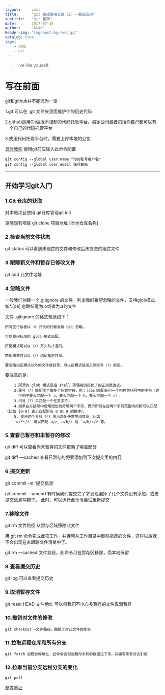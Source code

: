 ```yaml
---
layout:     post
title:      "git 基础使用总结（1）--基础应用"
subtitle:   "git 基础"
date:       2017-07-15
author:     "Alan"
header-img: "img/post-bg-rwd.jpg"
catalog: true
tags:
    - 前端
    - git
---
```


> live like youself. 

# 写在前面

git和github并不能混为一谈

1.git 可以在 .git 文件夹里面维护你的历史代码

2.github是用Git做版本控制的代码托管平台，每家公司或者包括你自己都可以有一个自己的代码托管平台

3.使用代码托管平台时，需要上传本地的公钥

[具体教程](https://git-scm.com/book/zh/v2/%E6%9C%8D%E5%8A%A1%E5%99%A8%E4%B8%8A%E7%9A%84-Git-%E7%94%9F%E6%88%90-SSH-%E5%85%AC%E9%92%A5)
使用git前应输入此命令配置

```
git config --global user.name “你的账号用户名"
git config --global user.email 账号邮箱

```

---

## 开始学习git入门

### 1.Git 仓库的获取

   对本地项目使用    git仓库管理git init

   克隆现有项目    git clone 项目地址 [本地仓库名称]

### 2.检查当前文件状态 

   git status    可以看到未跟踪的文件和修改后未提交的跟踪文件

### 3.跟踪新文件和暂存已修改文件

   git add 此文件地址

### 4.忽略文件

   一般我们创建一个.gitignore 的文件，列出我们希望忽略的文件，支持glob模式，如*.[oa],忽略结尾为.o或者为.a的文件

   文件 .gitignore 的格式规范如下：

    所有空行或者以 ＃ 开头的行都会被 Git 忽略。

    可以使用标准的 glob 模式匹配。

    匹配模式可以以（/）开头防止递归。

    匹配模式可以以（/）结尾指定目录。

    要忽略指定模式以外的文件或目录，可以在模式前加上惊叹号（!）取反。

要注意的是: 

```
    1.所谓的 glob 模式是指 shell 所使用的简化了的正则表达式。 
    2.星号（*）匹配零个或多个任意字符，例：[abc]匹配任何一个列在方括号中的字符（这
      个例子要么匹配一个 a，要么匹配一个 b，要么匹配一个 c）；
    3.问号（?）只匹配一个任意字符；
    4.如果在方括号中使用短划线分隔两个字符，表示所有在这两个字符范围内的都可以匹配（比如 [0-9] 表示匹配所有 0 到 9 的数字）。
    5. 使用两个星号（*) 表示匹配任意中间目录，比如：
    `a/**/z` 可以匹配 a/z, a/b/z 或 `a/b/c/z`等。

```
### 5.查看已暂存和未暂存的修改

   git diff 可以查看尚未暂存的文件更新了哪些部分

   git diff —cached 查看已暂存的将要添加到下次提交里的内容

### 6.提交更新

   git commit -m '提交信息’

   git commit —amend 有时候我们提交完了才发现漏掉了几个文件没有添加，或者提交信息写错了。 此时，可以运行此命令尝试重新提交

### 7.移除文件

   git rm 文件路径 从暂存区域移除此文件

   用 git rm 命令完成此项工作，并连带从工作目录中删除指定的文件，这样以后就不会出现在未跟踪文件清单中了。

   git rm —cached 文件路径，此命令只在暂存区移除，而本地保留

### 8.查看提交历史

   git log 可以查看提交历史

### 9.取消暂存文件

   git reset HEAD 文件地址 可以将我们不小心多暂存的文件取消暂存

### 10.撤销对文件的修改

    git checkout —文件路径，撤销了对此文件的修改

### 11.拉取远程仓库和所有分支

    git fetch 远程仓库地址，此命令会将远程你未有的数据拉下来，并拥有所有分支引用

### 12.拉取当前分支远程分支的变化

    git pull

[参考地址](https://git-scm.com/book/zh/v2/Git-%E5%9F%BA%E7%A1%80-%E8%8E%B7%E5%8F%96-Git-%E4%BB%93%E5%BA%93)

